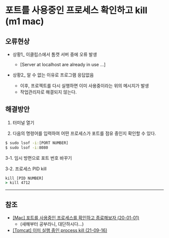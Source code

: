 # 포트를 사용중인 프로세스 확인하고 kill (m1 mac)

## 오류현상
* 상황1_ 이클립스에서 톰캣 서버 중에 오류 발생
    - [Server at localhost are already in use ...]

* 상황2_ 알 수 없는 이유로 프로그램 응답없음
    - 이후, 프로젝트를 다시 실행하면 이미 사용중이라는 위의 메시지가 발생
    - 작업관리자로 해결되지 않는다.

## 해결방안
1. 터미널 열기

2. 다음의 명령어를 입력하여 어떤 프로세스가 포트를 점유 중인지 확인할 수 있다.
```cmd
$ sudo lsof -i:[PORT NUMBER]
$ sudo lsof -i:8080
```

3-1. 임시 방편으로 포트 번호 바꾸기

3-2. 프로세스 PID kill
```cmd
kill [PID NUMBER]
> kill 4712
```
---

## 참조
- [[Mac] 포트를 사용중인 프로세스를 확인하고 종료해보자 (20-01-01)](https://velog.io/@todak/Mac-%ED%8F%AC%ED%8A%B8%EB%A5%BC-%EC%82%AC%EC%9A%A9%EC%A4%91%EC%9D%B8-%ED%94%84%EB%A1%9C%EC%84%B8%EC%8A%A4%EB%A5%BC-%ED%99%95%EC%9D%B8%ED%95%98%EA%B3%A0-%EC%A2%85%EB%A3%8C%ED%95%B4%EB%B3%B4%EC%9E%90)
    - (새해부터 공부라니, 대단하시다...)
- [[Tomcat] 이미 실행 중인 process kill (21-09-16)](https://studyingazae.tistory.com/54)